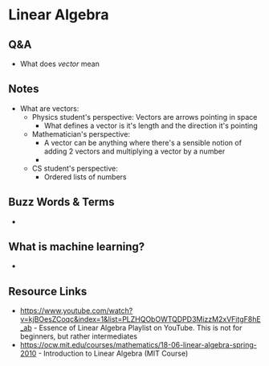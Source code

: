# Linear Algebra

## Q&A

- What does *vector* mean


## Notes

- What are vectors:
   - Physics student's perspective: Vectors are arrows pointing in space
      - What defines a vector is it's length and the direction it's pointing
   - Mathematician's perspective: 
      - A vector can be anything where there's a sensible notion of adding 2 vectors and multiplying a vector by a number
      - 
   - CS student's perspective: 
      - Ordered lists of numbers

## Buzz Words & Terms
- 

## What is machine learning?

- 

## Resource Links

- https://www.youtube.com/watch?v=kjBOesZCoqc&index=1&list=PLZHQObOWTQDPD3MizzM2xVFitgF8hE_ab - Essence of Linear Algebra Playlist on YouTube. This is not for beginners, but rather intermediates
- https://ocw.mit.edu/courses/mathematics/18-06-linear-algebra-spring-2010 - Introduction to Linear Algebra (MIT Course)
